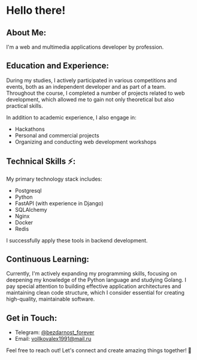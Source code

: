 # Hello there!

## About Me:
I'm a web and multimedia applications developer by profession.

## Education and Experience:
During my studies, I actively participated in various competitions and events, both as an independent developer and as part of a team. Throughout the course, I completed a number of projects related to web development, which allowed me to gain not only theoretical but also practical skills.

In addition to academic experience, I also engage in:
- Hackathons
- Personal and commercial projects
- Organizing and conducting web development workshops

## Technical Skills ⚡:
My primary technology stack includes:
- Postgresql
- Python
- FastAPI (with experience in Django)
- SQLAlchemy
- Nginx
- Docker
- Redis

I successfully apply these tools in backend development.

## Continuous Learning:
Currently, I'm actively expanding my programming skills, focusing on deepening my knowledge of the Python language and studying Golang. I pay special attention to building effective application architectures and maintaining clean code structure, which I consider essential for creating high-quality, maintainable software.

## Get in Touch:
- Telegram: [@bezdarnost_forever](https://t.me/bezdarnost_forever)
- Email: vollkovalex1991@mail.ru

Feel free to reach out! Let's connect and create amazing things together! 🚀

